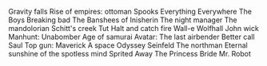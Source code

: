 Gravity falls
Rise of empires: ottoman
Spooks
Everything Everywhere
The Boys
Breaking bad
The Banshees of Inisherin
The night manager
The mandolorian
Schitt's creek
Tut
Halt and catch fire
Wall-e
Wolfhall
John wick
Manhunt: Unabomber 
Age of samurai
Avatar: The last airbender
Better call Saul
Top gun: Maverick 
A space Odyssey
Seinfeld 
The northman
Eternal sunshine of the spotless mind
Sprited Away
The Princess Bride
Mr. Robot